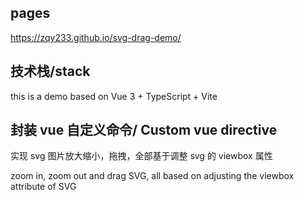 ## pages

https://zqy233.github.io/svg-drag-demo/

## 技术栈/stack

this is a demo based on Vue 3 + TypeScript + Vite

## 封装 vue 自定义命令/ Custom vue directive

实现 svg 图片放大缩小，拖拽，全部基于调整 svg 的 viewbox 属性

zoom in, zoom out and drag SVG, all based on adjusting the viewbox attribute of SVG

